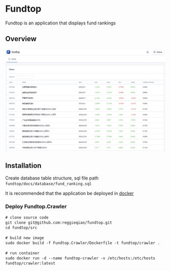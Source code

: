 # Fundtop

Fundtop is an application that displays fund rankings

## Overview
![QRcodehub](https://raw.githubusercontent.com/reggieqiao/fundtop/main/docs/assets/examples.png)

## Installation
Create database table structure, sql file path `fundtop/docs/database/fund_ranking.sql`

It is recommended that the application be deployed in [docker](https://www.docker.com)

### Deploy Fundtop.Crawler
```shell
# clone source code
git clone git@github.com:reggieqiao/fundtop.git
cd fundtop/src

# build new image
sudo docker build -f Fundtop.Crawler/Dockerfile -t fundtop/crawler .

# run container
sudo docker run -d --name fundtop-crawler -v /etc/hosts:/etc/hosts fundtop/crawler:latest
```